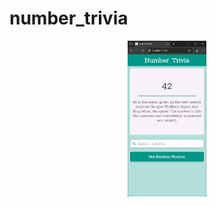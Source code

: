 # number_trivia

<div align="center">
	<img width = "25%" src="./screenshots/Screenshot.PNG">
</div>